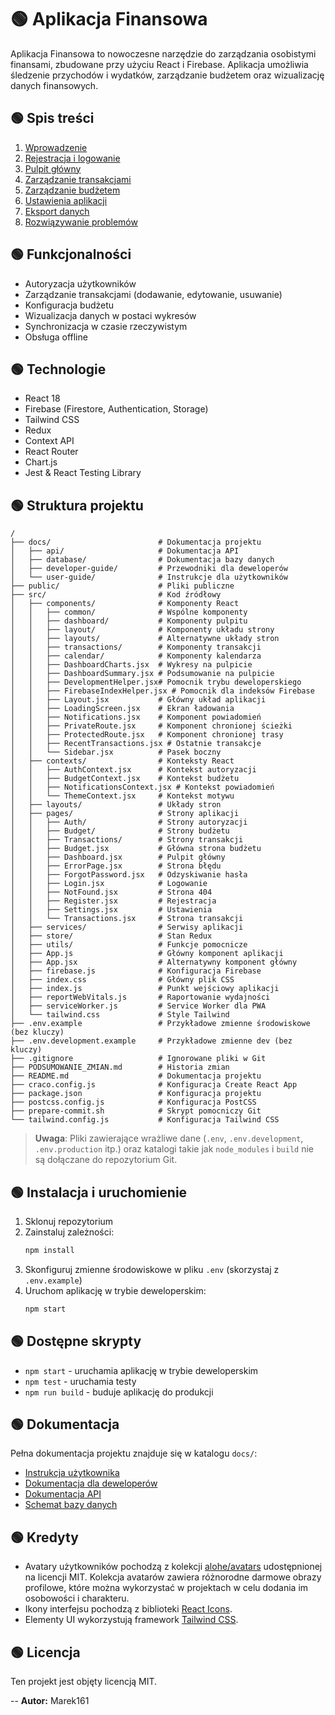 # 🟢 Aplikacja Finansowa

Aplikacja Finansowa to nowoczesne narzędzie do zarządzania osobistymi finansami, zbudowane przy użyciu React i Firebase. Aplikacja umożliwia śledzenie przychodów i wydatków, zarządzanie budżetem oraz wizualizację danych finansowych.

## 🟢 Spis treści

1. [Wprowadzenie](#wprowadzenie)
2. [Rejestracja i logowanie](#rejestracja-i-logowanie)
3. [Pulpit główny](#pulpit-główny)
4. [Zarządzanie transakcjami](#zarządzanie-transakcjami)
5. [Zarządzanie budżetem](#zarządzanie-budżetem)
6. [Ustawienia aplikacji](#ustawienia-aplikacji)
7. [Eksport danych](#eksport-danych)
8. [Rozwiązywanie problemów](#rozwiązywanie-problemów)

## 🟢 Funkcjonalności

- Autoryzacja użytkowników
- Zarządzanie transakcjami (dodawanie, edytowanie, usuwanie)
- Konfiguracja budżetu
- Wizualizacja danych w postaci wykresów
- Synchronizacja w czasie rzeczywistym
- Obsługa offline

## 🟢 Technologie

- React 18
- Firebase (Firestore, Authentication, Storage)
- Tailwind CSS
- Redux
- Context API
- React Router
- Chart.js
- Jest & React Testing Library

## 🟢 Struktura projektu

```
/
├── docs/                        # Dokumentacja projektu
│   ├── api/                     # Dokumentacja API
│   ├── database/                # Dokumentacja bazy danych
│   ├── developer-guide/         # Przewodniki dla deweloperów
│   └── user-guide/              # Instrukcje dla użytkowników
├── public/                      # Pliki publiczne
├── src/                         # Kod źródłowy
│   ├── components/              # Komponenty React
│   │   ├── common/              # Wspólne komponenty
│   │   ├── dashboard/           # Komponenty pulpitu
│   │   ├── layout/              # Komponenty układu strony
│   │   ├── layouts/             # Alternatywne układy stron
│   │   ├── transactions/        # Komponenty transakcji
│   │   ├── calendar/            # Komponenty kalendarza
│   │   ├── DashboardCharts.jsx  # Wykresy na pulpicie
│   │   ├── DashboardSummary.jsx # Podsumowanie na pulpicie
│   │   ├── DevelopmentHelper.jsx# Pomocnik trybu deweloperskiego
│   │   ├── FirebaseIndexHelper.jsx # Pomocnik dla indeksów Firebase
│   │   ├── Layout.jsx           # Główny układ aplikacji
│   │   ├── LoadingScreen.jsx    # Ekran ładowania
│   │   ├── Notifications.jsx    # Komponent powiadomień
│   │   ├── PrivateRoute.jsx     # Komponent chronionej ścieżki
│   │   ├── ProtectedRoute.jsx   # Komponent chronionej trasy
│   │   ├── RecentTransactions.jsx # Ostatnie transakcje
│   │   └── Sidebar.jsx          # Pasek boczny
│   ├── contexts/                # Konteksty React
│   │   ├── AuthContext.jsx      # Kontekst autoryzacji
│   │   ├── BudgetContext.jsx    # Kontekst budżetu
│   │   ├── NotificationsContext.jsx # Kontekst powiadomień
│   │   └── ThemeContext.jsx     # Kontekst motywu
│   ├── layouts/                 # Układy stron
│   ├── pages/                   # Strony aplikacji
│   │   ├── Auth/                # Strony autoryzacji
│   │   ├── Budget/              # Strony budżetu
│   │   ├── Transactions/        # Strony transakcji
│   │   ├── Budget.jsx           # Główna strona budżetu
│   │   ├── Dashboard.jsx        # Pulpit główny
│   │   ├── ErrorPage.jsx        # Strona błędu
│   │   ├── ForgotPassword.jsx   # Odzyskiwanie hasła
│   │   ├── Login.jsx            # Logowanie
│   │   ├── NotFound.jsx         # Strona 404
│   │   ├── Register.jsx         # Rejestracja
│   │   ├── Settings.jsx         # Ustawienia
│   │   └── Transactions.jsx     # Strona transakcji
│   ├── services/                # Serwisy aplikacji
│   ├── store/                   # Stan Redux
│   ├── utils/                   # Funkcje pomocnicze
│   ├── App.js                   # Główny komponent aplikacji
│   ├── App.jsx                  # Alternatywny komponent główny
│   ├── firebase.js              # Konfiguracja Firebase
│   ├── index.css                # Główny plik CSS
│   ├── index.js                 # Punkt wejściowy aplikacji
│   ├── reportWebVitals.js       # Raportowanie wydajności
│   ├── serviceWorker.js         # Service Worker dla PWA
│   └── tailwind.css             # Style Tailwind
├── .env.example                 # Przykładowe zmienne środowiskowe (bez kluczy)
├── .env.development.example     # Przykładowe zmienne dev (bez kluczy)
├── .gitignore                   # Ignorowane pliki w Git
├── PODSUMOWANIE_ZMIAN.md        # Historia zmian
├── README.md                    # Dokumentacja projektu
├── craco.config.js              # Konfiguracja Create React App
├── package.json                 # Konfiguracja projektu
├── postcss.config.js            # Konfiguracja PostCSS
├── prepare-commit.sh            # Skrypt pomocniczy Git
└── tailwind.config.js           # Konfiguracja Tailwind CSS
```

> **Uwaga**: Pliki zawierające wrażliwe dane (`.env`, `.env.development`, `.env.production` itp.) oraz katalogi takie jak `node_modules` i `build` nie są dołączane do repozytorium Git.

## 🟢 Instalacja i uruchomienie

1. Sklonuj repozytorium
2. Zainstaluj zależności:
   ```bash
   npm install
   ```
3. Skonfiguruj zmienne środowiskowe w pliku `.env` (skorzystaj z `.env.example`)
4. Uruchom aplikację w trybie deweloperskim:
   ```bash
   npm start
   ```

## 🟢 Dostępne skrypty

- `npm start` - uruchamia aplikację w trybie deweloperskim
- `npm test` - uruchamia testy
- `npm run build` - buduje aplikację do produkcji

## 🟢 Dokumentacja

Pełna dokumentacja projektu znajduje się w katalogu `docs/`:

- [Instrukcja użytkownika](docs/user-guide/README.md)
- [Dokumentacja dla deweloperów](docs/developer-guide/README.md)
- [Dokumentacja API](docs/api/api.md)
- [Schemat bazy danych](docs/database/README.md)

## 🟢 Kredyty

- Avatary użytkowników pochodzą z kolekcji [alohe/avatars](https://github.com/alohe/avatars) udostępnionej na licencji MIT. Kolekcja avatarów zawiera różnorodne darmowe obrazy profilowe, które można wykorzystać w projektach w celu dodania im osobowości i charakteru.
- Ikony interfejsu pochodzą z biblioteki [React Icons](https://react-icons.github.io/react-icons/).
- Elementy UI wykorzystują framework [Tailwind CSS](https://tailwindcss.com/).

## 🟢 Licencja

Ten projekt jest objęty licencją MIT.

--
**Autor:** Marek161

